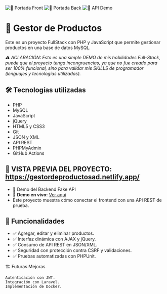 ![👀 Portada Front](GestordeProductos.jpg)
![👀 Portada Back](phpMyAdmin.jpg)
![👀 API Demo](DemoAPI.jpg)

# 💼 Gestor de Productos

Este es un proyecto FullStack con PHP y JavaScript que permite gestionar productos en una base de datos MySQL. 

*⚠️ ACLARACIÓN: Esto es una simple DEMO de mis habilidades Full-Stack, puede que el proyecto tenga incongruencias, ya que no fue creado para ser 100% funcional, sino para validar mis SKILLS de programador (lenguajes y tecnologías utilizadas).*

## 🛠 Tecnologías utilizadas
- PHP
- MySQL
- JavaScript
- jQuery
- HTML5 y CSS3
- Git
- JSON y XML
- API REST
- PHPMyAdmin
- GitHub Actions

## 👀 VISTA PREVIA DEL PROYECTO: https://gestordeproductosad.netlify.app/

- 👀 Demo del Backend Fake API
- 🔗 **Demo en vivo:** [Ver aquí](https://reqres.in/api/users/1)
- Este proyecto muestra cómo conectar el frontend con una API REST de prueba.

## 📌 Funcionalidades

- ✅ Agregar, editar y eliminar productos.
- ✅ Interfaz dinámica con AJAX y jQuery.
- ✅ Consumo de API REST en JSON/XML.
- ✅ Seguridad con protección contra CSRF y validaciones.
- ✅ Pruebas automatizadas con PHPUnit.

🏗 Futuras Mejoras

    Autenticación con JWT.
    Integración con Laravel.
    Implementación de Docker.
